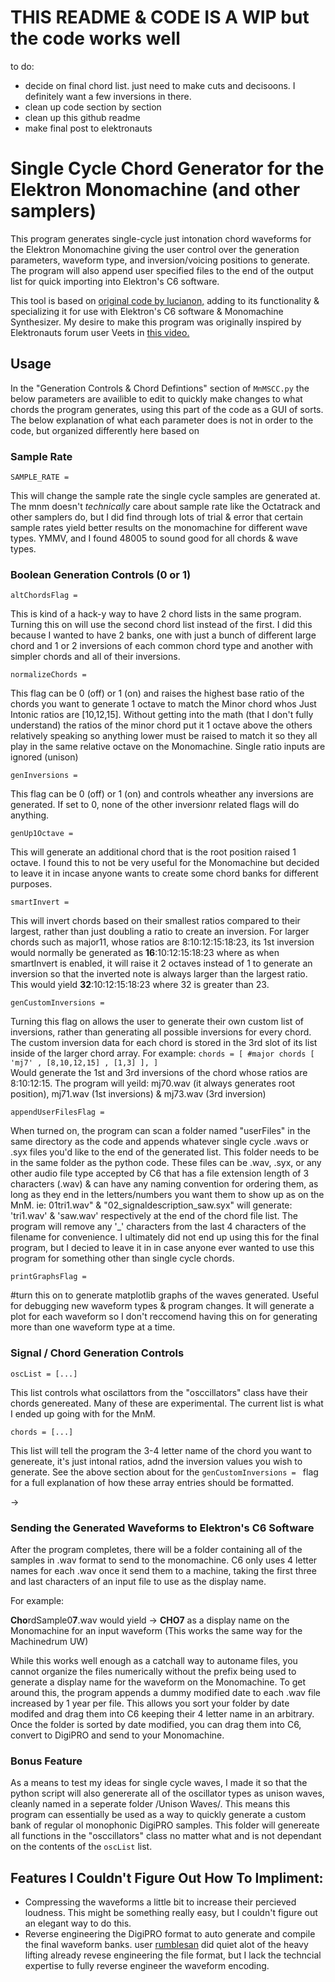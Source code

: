 # THIS README & CODE IS A WIP but the code works well
to do:
* decide on final chord list. just need to make cuts and decisoons. I definitely want a few inversions in there.
* clean up code section by section
* clean up this github readme
* make final post to elektronauts

# Single Cycle Chord Generator for the Elektron Monomachine (and other samplers) 

This program generates single-cycle just intonation chord waveforms for the Elektron Monomachine giving the user control over the generation parameters, waveform type, and inversion/voicing positions to generate. The program will also append user specified files to the end of the output list for quick importing into Elektron's C6 software.

This tool is based on [original code by lucianon,](https://github.com/len/SCC) adding to its functionality & specializing it for use with Elektron's C6 software & Monomachine Synthesizer. My desire to make this program was originally inspired by Elektronauts forum user Veets in [this video.](https://www.youtube.com/watch?v=6O-p-Kbrt9o)

## Usage
In the "Generation Controls & Chord Defintions" section of `MnMSCC.py` the below parameters are availible to edit to quickly make changes to what chords the program generates, using this part of the code as a GUI of sorts. The below explanation of what each parameter does is not in order to the code, but organized differently here based on 

### Sample Rate
```
SAMPLE_RATE =
```
This will change the sample rate the single cycle samples are generated at. The mnm doesn't *technically* care about sample rate like the Octatrack and other samplers do, but I did find through lots of trial & error that certain sample rates yield better results on the monomachine for different wave types. YMMV, and I found 48005 to sound good for all chords & wave types. 

### Boolean Generation Controls (0 or 1)
```
altChordsFlag =
```
This is kind of a hack-y way to have 2 chord lists in the same program. Turning this on will use the second chord list instead of the first. I did this because I wanted to have 2 banks, one with just a bunch of different large chord and 1 or 2 inversions of each common chord type and another with simpler chords and all of their inversions.

```
normalizeChords =
```
This flag can be 0 (off) or 1 (on) and raises the highest base ratio of the chords you want to generate 1 octave to match the Minor chord whos Just Intonic ratios are [10,12,15]. Without getting into the math (that I don't fully understand) the ratios of the minor chord put it 1 octave above the others relatively speaking so anything lower must be raised to match it so they all play in the same relative octave on the Monomachine. Single ratio inputs are ignored (unison)
```
genInversions =
```
This flag can be 0 (off) or 1 (on) and controls wheather any inversions are generated. If set to 0, none of the other inversionr related flags will do anything.

```
genUp1Octave = 
```
This will generate an additional chord that is the root position raised 1 octave. I found this to not be very useful for the Monomachine but decided to leave it in incase anyone wants to create some chord banks for different purposes.
```
smartInvert = 
```
This will invert chords based on their smallest ratios compared to their largest, rather than just doubling a ratio to create an inversion. For larger chords such as major11, whose ratios are 8:10:12:15:18:23, its 1st inversion would normally be generated as **16**:10:12:15:18:23 where as when smartInvert is enabled, it will raise it 2 octaves instead of 1 to generate an inversion so that the inverted note is always larger than the largest ratio. This would yield **32**:10:12:15:18:23 where 32 is greater than 23.

```
genCustomInversions = 
```
Turning this flag on allows the user to generate their own custom list of inversions, rather than generating all possible inversions for every chord. The custom inversion data for each chord is stored in the 3rd slot of its list inside of the larger chord array.
      For example:
            ```
            chords = [
            #major chords
            [ 'mj7' , [8,10,12,15] , [1,3] ], ]
            ```               
Would generate the 1st and 3rd inversions of the chord whose ratios are 8:10:12:15. The program will yeild: mj70.wav (it always generates root position), mj71.wav (1st inversions) & mj73.wav (3rd inversion)

```
appendUserFilesFlag = 
```
When turned on, the program can scan a folder named "userFiles" in the same directory as the code and appends whatever single cycle .wavs or .syx files you'd like to the end of the generated list. This folder needs to be in the same folder as the python code. These files can be .wav, .syx, or any other audio file type accepted by C6 that has a file extension length of 3 characters (.wav) & can have any naming convention for ordering them, as long as they end in the letters/numbers you want them to show up as on the MnM.
ie: 01tri1.wav" & "02_signaldescription_saw.syx"
will generate: 'tri1.wav' & 'saw.wav' respectively at the end of the chord file list. The program will remove any '_' characters from the last 4 characters of the filename for convenience. 
I ultimately did not end up using this for the final program, but I decied to leave it in in case anyone ever wanted to use this program for something other than single cycle chords. 

```
printGraphsFlag = 
```
#turn this on to generate matplotlib graphs of the waves generated. Useful for debugging new waveform types & program changes. It will generate a plot for each waveform so I don't reccomend having this on for generating more than one waveform type at a time.

### Signal / Chord Generation Controls
```
oscList = [...]
```
This list controls what oscilattors from the "osccillators" class have their chords genereated. Many of these are experimental. The current list is what I ended up going with for the MnM.

```
chords = [...]
```
This list will tell the program the 3-4 letter name of the chord you want to genereate, it's just intonal ratios, adnd the inversion values you wish to generate. See the above section about for the ```genCustomInversions = ``` flag for a full explanation of how these array entries should be formatted.

→

### Sending the Generated Waveforms to Elektron's C6 Software
After the program completes, there will be a folder containing all of the samples in .wav format to send to the monomachine. C6 only uses 4 letter names for each .wav once it send them to a machine, taking the first three and last characters of an input file to use as the display name.

For example:

**Cho**rdSample0**7**.wav would yield → **CHO7** as a display name on the Monomachine for an input waveform (This works the same way for the Machinedrum UW)

While this works well enough as a catchall way to autoname files, you cannot organize the files numerically without the prefix being used to generate a display name for the waveform on the Monomachine. To get around this, the program appends a dummy modified date to each .wav file increased by 1 year per file. This allows you sort your folder by date modifed and drag them into C6 keeping their 4 letter name in an arbitrary. Once the folder is sorted by date modified, you can drag them into C6, convert to DigiPRO and send to your Monomachine.

### Bonus Feature
As a means to test my ideas for single cycle waves, I made it so that the python script will also genererate all of the oscillator types as unison waves, cleanly named in a seperate folder /Unison Waves/. This means this program can essentially be used as a way to quickly generate a custom bank of regular ol monophonic DigiPRO samples. This folder will genereate all functions in the "osccillators" class no matter what and is not dependant on the contents of the ```oscList``` list.

## Features I Couldn't Figure Out How To Impliment:
* Compressing the waveforms a little bit to increase their percieved loudness. This might be something really easy, but I couldn't figure out an elegant way to do this.
* Reverse engineering the DigiPRO format to auto generate and compile the final waveform banks. user [rumblesan](https://gist.github.com/rumblesan/e520ae4099d0583e3ef4e228beabe2b3) did quiet alot of the heavy lifting already revese engineering the file format, but I lack the techncial expertise to fully reverse engineer the waveform encoding.


